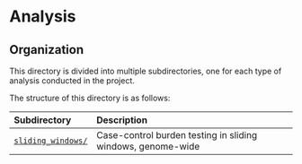 # Analysis

## Organization  

This directory is divided into multiple subdirectories, one for each type of analysis conducted in the project.  

The structure of this directory is as follows:  

| Subdirectory | Description |
| :--- | :--- |
| [`sliding_windows/`](https://github.com/talkowski-lab/rCNV2/tree/master/analysis/sliding_windows/) | Case-control burden testing in sliding windows, genome-wide |


